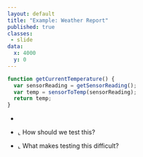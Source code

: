 ```yaml
---
layout: default
title: "Example: Weather Report"
published: true
classes:
 - slide
data:
  x: 4000
  y: 0
---
```


```javascript
function getCurrentTemperature() {
  var sensorReading = getSensorReading();
  var temp = sensorToTemp(sensorReading);
  return temp;
}
```

  * &nbsp;

  * ⌞ How should we test this?
  * ⌞ What makes testing this difficult?


